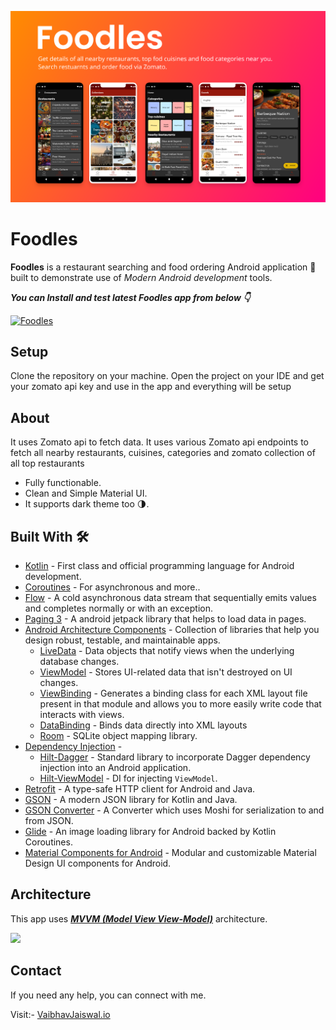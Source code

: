 ![](media/foodles.png)

# **Foodles** 

**Foodles** is a restaurant searching and food ordering Android application 📱 built to demonstrate use of *Modern Android development* tools.

***You can Install and test latest Foodles app from below 👇***

[![Foodles](https://img.shields.io/badge/Foodles✅-APK-red.svg?style=for-the-badge&logo=android)](https://github.com/Vaibhav2002/Foodles/blob/main/app/release/app-release.apk)

## Setup
Clone the repository on your machine. Open the project on your IDE and get your zomato api key and use in the app and everything will be setup

## About

 It uses Zomato api to fetch data. It uses various Zomato api endpoints to fetch all nearby restaurants, cuisines, categories and zomato collection of all top restaurants

- Fully functionable. 
- Clean and Simple Material UI.
- It supports dark theme too 🌗.


## Built With 🛠
- [Kotlin](https://kotlinlang.org/) - First class and official programming language for Android development.
- [Coroutines](https://kotlinlang.org/docs/reference/coroutines-overview.html) - For asynchronous and more..
- [Flow](https://kotlin.github.io/kotlinx.coroutines/kotlinx-coroutines-core/kotlinx.coroutines.flow/-flow/) - A cold asynchronous data stream that sequentially emits values and completes normally or with an exception.
- [Paging 3](https://developer.android.com/topic/libraries/architecture/paging/v3-overview) - A android jetpack library that helps to load data in pages.
- [Android Architecture Components](https://developer.android.com/topic/libraries/architecture) - Collection of libraries that help you design robust, testable, and maintainable apps.
  - [LiveData](https://developer.android.com/topic/libraries/architecture/livedata) - Data objects that notify views when the underlying database changes.
  - [ViewModel](https://developer.android.com/topic/libraries/architecture/viewmodel) - Stores UI-related data that isn't destroyed on UI changes. 
  - [ViewBinding](https://developer.android.com/topic/libraries/view-binding) - Generates a binding class for each XML layout file present in that module and allows you to more easily write code that interacts with views.
  - [DataBinding](https://developer.android.com/topic/libraries/data-binding) - Binds data directly into XML layouts
  -  [Room](https://developer.android.com/topic/libraries/architecture/room) - SQLite object mapping library.
- [Dependency Injection](https://developer.android.com/training/dependency-injection) - 
  - [Hilt-Dagger](https://dagger.dev/hilt/) - Standard library to incorporate Dagger dependency injection into an Android application.
  - [Hilt-ViewModel](https://developer.android.com/training/dependency-injection/hilt-jetpack) - DI for injecting `ViewModel`.
- [Retrofit](https://square.github.io/retrofit/) - A type-safe HTTP client for Android and Java.
- [GSON](https://github.com/google/gson) - A modern JSON library for Kotlin and Java.
- [GSON Converter](https://github.com/square/retrofit/tree/master/retrofit-converters/gson) - A Converter which uses Moshi for serialization to and from JSON.
- [Glide](https://github.com/bumptech/glide) - An image loading library for Android backed by Kotlin Coroutines.
- [Material Components for Android](https://github.com/material-components/material-components-android) - Modular and customizable Material Design UI components for Android.

## Architecture
This app uses [***MVVM (Model View View-Model)***](https://developer.android.com/jetpack/docs/guide#recommended-app-arch) architecture.

![](https://developer.android.com/topic/libraries/architecture/images/final-architecture.png)

## Contact
If you need any help, you can connect with me.

Visit:- [VaibhavJaiswal.io](https://vaibhav2002.github.io)
  
  



